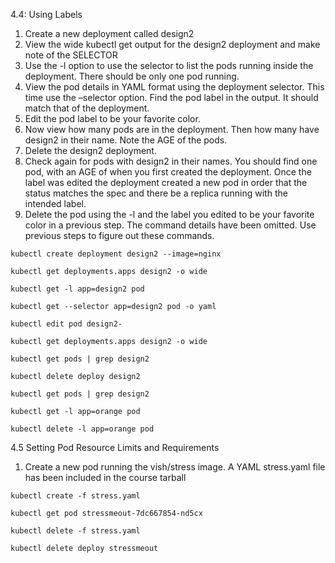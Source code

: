 4.4: Using Labels

1. Create a new deployment called design2
2. View the wide kubectl get output for the design2 deployment and make note of the SELECTOR
3. Use the -l option to use the selector to list the pods running inside the deployment. There should be only one pod running. 
4. View the pod details in YAML format using the deployment selector. This time use the –selector option. Find the pod label in the output. It should match that of the deployment.
5. Edit the pod label to be your favorite color.
6. Now view how many pods are in the deployment. Then how many have design2 in their name. Note the AGE of the pods.
7. Delete the design2 deployment.
8. Check again for pods with design2 in their names. You should find one pod, with an AGE of when you first created the deployment. Once the label was edited the deployment created a new pod in order that the status matches the spec and there be a replica running with the intended label.
9. Delete the pod using the -l and the label you edited to be your favorite color in a previous step. The command details have been omitted. Use previous steps to figure out these commands.

```
kubectl create deployment design2 --image=nginx

kubectl get deployments.apps design2 -o wide

kubectl get -l app=design2 pod

kubectl get --selector app=design2 pod -o yaml

kubectl edit pod design2-

kubectl get deployments.apps design2 -o wide

kubectl get pods | grep design2

kubectl delete deploy design2

kubectl get pods | grep design2

kubectl get -l app=orange pod

kubectl delete -l app=orange pod

```

4.5 Setting Pod Resource Limits and Requirements


1. Create a new pod running the vish/stress image. A YAML stress.yaml file has been included in the course tarball





```
kubectl create -f stress.yaml

kubectl get pod stressmeout-7dc667854-nd5cx 

kubectl delete -f stress.yaml

kubectl delete deploy stressmeout
```